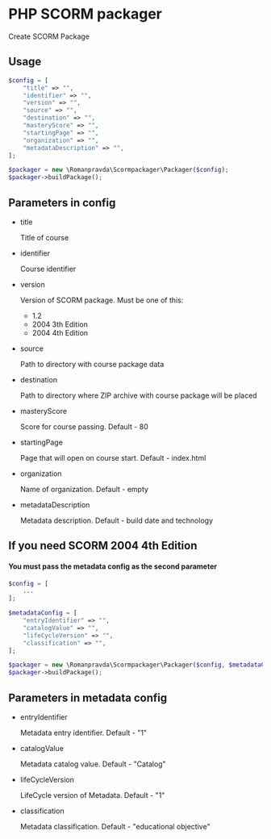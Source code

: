 # PHP SCORM packager
Create SCORM Package

## Usage
```php
$config = [
    "title" => "",
    "identifier" => "",
    "version" => "",
    "source" => "",
    "destination" => "",
    "masteryScore" => "",
    "startingPage" => "",
    "organization" => "",
    "metadataDescription" => "",
];

$packager = new \Romanpravda\Scormpackager\Packager($config);
$packager->buildPackage();
```

## Parameters in config
* title 

   Title of course
   
* identifier

   Course identifier
   
* version

   Version of SCORM package. Must be one of this:
   
   + 1.2
   + 2004 3th Edition
   + 2004 4th Edition
   
* source
 
   Path to directory with course package data
   
* destination

   Path to directory where ZIP archive with course package will be placed
   
* masteryScore

   Score for course passing. Default - 80
   
* startingPage

   Page that will open on course start. Default - index.html
   
* organization

   Name of organization. Default - empty
   
* metadataDescription

    Metadata description. Default - build date and technology
    
## If you need SCORM 2004 4th Edition

#### You must pass the metadata config as the second parameter

```php
$config = [
    ...
];

$metadataConfig = [
    "entryIdentifier" => "",
    "catalogValue" => "",
    "lifeCycleVersion" => "",
    "classification" => "",
];

$packager = new \Romanpravda\Scormpackager\Packager($config, $metadataConfig);
$packager->buildPackage();
```

## Parameters in metadata config
* entryIdentifier 

   Metadata entry identifier. Default - "1"
   
* catalogValue

   Metadata catalog value. Default - "Catalog"
   
* lifeCycleVersion

   LifeCycle version of Metadata. Default - "1"
   
* classification

   Metadata classification. Default - "educational objective"
 